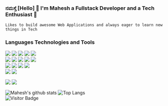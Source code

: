 ### ನಮಸ್ತೆ [Hello] 👋 I'm Mahesh a Fullstack Developer and a Tech Enthusiast 🚀
    Likes to build awesome Web Applications and always eager to learn new things in Tech 

### Languages Technologies and Tools 
  
<a><img src="https://img.icons8.com/color/48/000000/c-programming.png"/></a>
<img src="https://img.icons8.com/color/48/000000/java-coffee-cup-logo.png"/>
<img src="https://img.icons8.com/color/48/000000/javascript.png"/>
<img src="https://img.icons8.com/color/48/000000/typescript.png"/>
<img src="https://img.icons8.com/color/48/000000/python.png"/>
<br>
<img src="https://img.icons8.com/color/48/000000/html-5.png"/>
<img src="https://img.icons8.com/color/48/000000/css3.png"/>
<img src="https://img.icons8.com/color/48/000000/bootstrap.png"/>
<img src="https://img.icons8.com/color/48/000000/angularjs.png"/>
<img src="https://img.icons8.com/color/48/000000/react-native.png"/>
<br>
<img src="https://img.icons8.com/color/48/000000/nodejs.png"/>
<img src="https://img.icons8.com/color/48/000000/mongodb.png"/>
<img src="https://img.icons8.com/color/48/000000/postgreesql.png"/>
<img src="https://img.icons8.com/color/48/000000/mysql.png"/>
<br>
<img src="https://img.icons8.com/color/48/000000/docker.png"/>
<img src="https://img.icons8.com/color/48/000000/git.png"/>





<!--
**Mahesh-Umachagi/Mahesh-Umachagi** is a ✨ _special_ ✨ repository because its `README.md` (this file) appears on your GitHub profile.

Here are some ideas to get you started:

- 🔭 I’m currently working on ...
- 🌱 I’m currently learning ...
- 👯 I’m looking to collaborate on ...
- 🤔 I’m looking for help with ...
- 💬 Ask me about ...
- 📫 How to reach me: ...
- 😄 Pronouns: ...
- ⚡ Fun fact: ...
![Mahesh's github stats](https://github-readme-stats.vercel.app/api?username=Mahesh-Umachagi&show_icons=true&hide_border=true)
![Visitors](https://visitor-badge.glitch.me/badge?page_id=Mahesh-umachagi.Mahesh-Umachagi)
<img src="https://github-readme-stats.vercel.app/api?username=Mahesh-Umachagi&&show_icons=true&count_private=true&include_all_commits=true&title_color=ffffff&icon_color=bb2ac&text_color=ffffff&bg_color=293556" width="55%"/>
-->

<a href="https:https://www.upwork.com/o/profiles/users/~01005986e6a47e630b/"><img size="50px" src="https://img.shields.io/badge/Upwork-6fda44?&logo=upwork&logoColor=white" target="_blank" /></a>
<a href="https:https://www.linkedin.com/in/mahesh-umachagi/"><img size="50px" src="https://img.shields.io/badge/linkedin-%230077B5.svg?e&logo=linkedin&logoColor=white" /></a>
	

![Mahesh's github stats](https://github-readme-stats.vercel.app/api?username=Mahesh-Umachagi&count_private=true&theme=dark&show_icons=true)
![Top Langs](https://github-readme-stats.vercel.app/api/top-langs/?username=Mahesh-Umachagi&show=TeX&layout=compact&theme=dark)
<br>
![Visitor Badge](https://visitor-badge.laobi.icu/badge?page_id=Mahesh-Umachagi.Mahesh-Umachagi)



